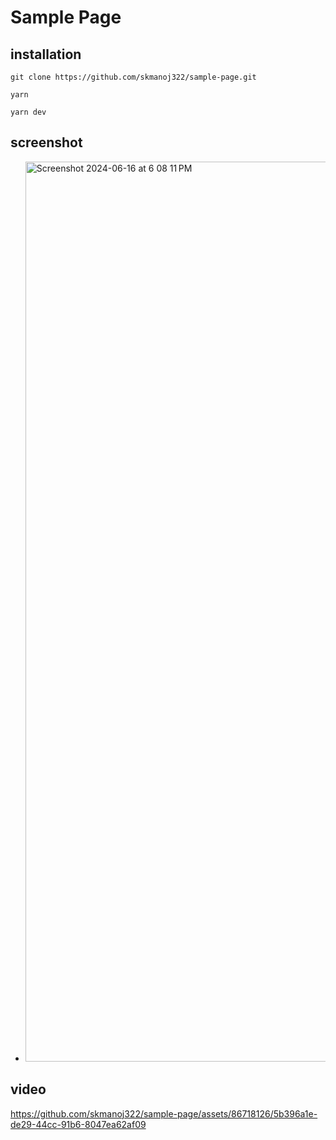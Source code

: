 # Sample Page 

## installation
 ```git clone https://github.com/skmanoj322/sample-page.git```

 ```yarn```

 ```yarn dev```


## screenshot 
- <img width="1440" alt="Screenshot 2024-06-16 at 6 08 11 PM" src="https://github.com/skmanoj322/sample-page/assets/86718126/4c2ab9df-ed0a-405e-8bd8-7767afa2a536">


## video

https://github.com/skmanoj322/sample-page/assets/86718126/5b396a1e-de29-44cc-91b6-8047ea62af09









